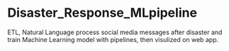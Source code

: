 # Disaster_Response_MLpipeline
 ETL, Natural Language process social media messages after disaster and train Machine Learning model with pipelines, then visulized on web app.
